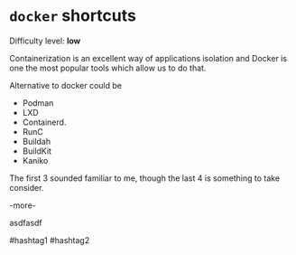 # `docker` shortcuts

Difficulty level: **low**

Containerization is an excellent way of applications isolation and Docker is one
the most popular tools which allow us to do that.

Alternative to docker could be 

- Podman
- LXD
- Containerd.
- RunC
- Buildah
- BuildKit
- Kaniko

The first 3 sounded familiar to me, though the last 4 is something to take
consider.

-more-

asdfasdf

 #hashtag1 #hashtag2